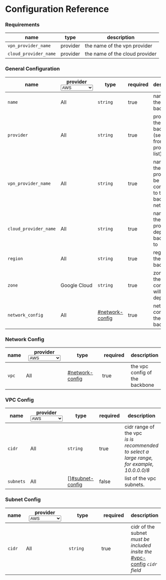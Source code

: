 # Configuration Reference

### Requirements

| name                  | type     | description                    |
| --------------------- | -------- | ------------------------------ |
| `vpn_provider_name`   | provider | the name of the vpn provider   |
| `cloud_provider_name` | provider | the name of the cloud provider |



### General Configuration

<table data-full-width="true"><thead><tr><th>name</th><th width="130">provider<select><option value="QbsKjGQ1nnT7" label="AWS" color="blue"></option><option value="D0G2ot8cyYFF" label="Azure" color="blue"></option><option value="ahy3dS2wFcyz" label="Google Cloud" color="blue"></option><option value="tQ9Hg09pEom8" label="All" color="blue"></option></select></th><th width="107">type </th><th width="85" data-type="checkbox">required</th><th>description</th></tr></thead><tbody><tr><td><code>name</code></td><td><span data-option="tQ9Hg09pEom8">All</span></td><td><code>string</code></td><td>true</td><td>name of the backbone</td></tr><tr><td><code>provider</code></td><td><span data-option="tQ9Hg09pEom8">All</span></td><td><code>string</code></td><td>true</td><td>provider of the backbone (selected from the provider list)</td></tr><tr><td><code>vpn_provider_name</code></td><td><span data-option="tQ9Hg09pEom8">All</span></td><td><code>string</code></td><td>true</td><td>name of the vpn provider to be connected to the backbone network</td></tr><tr><td><code>cloud_provider_name</code></td><td><span data-option="tQ9Hg09pEom8">All</span></td><td><code>string</code></td><td>true</td><td>name of the cloud provider to deploy the backbone to</td></tr><tr><td><code>region</code></td><td><span data-option="tQ9Hg09pEom8">All</span></td><td><code>string</code></td><td>true</td><td>region of the backbone</td></tr><tr><td><code>zone</code></td><td><span data-option="ahy3dS2wFcyz">Google Cloud</span></td><td><code>string</code></td><td>true</td><td>zone where the vpn connector will be deployed to</td></tr><tr><td><code>network_config</code></td><td><span data-option="tQ9Hg09pEom8">All</span></td><td><a data-mention href="configuration-reference.md#network-config">#network-config</a></td><td>true</td><td>network config of the backbone</td></tr></tbody></table>



### Network Config

<table data-full-width="true"><thead><tr><th>name</th><th width="130">provider<select><option value="QbsKjGQ1nnT7" label="AWS" color="blue"></option><option value="D0G2ot8cyYFF" label="Azure" color="blue"></option><option value="ahy3dS2wFcyz" label="Google Cloud" color="blue"></option><option value="tQ9Hg09pEom8" label="All" color="blue"></option></select></th><th width="107">type </th><th width="85" data-type="checkbox">required</th><th>description</th></tr></thead><tbody><tr><td><code>vpc</code></td><td><span data-option="tQ9Hg09pEom8">All</span></td><td><a data-mention href="configuration-reference.md#network-config">#network-config</a></td><td>true</td><td>the vpc config of the backbone</td></tr></tbody></table>

### VPC Config

<table data-full-width="true"><thead><tr><th>name</th><th width="130">provider<select><option value="QbsKjGQ1nnT7" label="AWS" color="blue"></option><option value="D0G2ot8cyYFF" label="Azure" color="blue"></option><option value="ahy3dS2wFcyz" label="Google Cloud" color="blue"></option><option value="tQ9Hg09pEom8" label="All" color="blue"></option></select></th><th width="178">type </th><th width="85" data-type="checkbox">required</th><th>description</th></tr></thead><tbody><tr><td><code>cidr</code></td><td><span data-option="tQ9Hg09pEom8">All</span></td><td><code>string</code></td><td>true</td><td>cidr range of the vpc<br><em>is is recommended to select a large range, for example, 10.0.0.0/8</em></td></tr><tr><td><code>subnets</code></td><td><span data-option="tQ9Hg09pEom8">All</span></td><td>[]<a data-mention href="configuration-reference.md#subnet-config">#subnet-config</a></td><td>false</td><td>list of the vpc subnets.</td></tr></tbody></table>

### Subnet Config

<table data-full-width="true"><thead><tr><th>name</th><th width="130">provider<select><option value="QbsKjGQ1nnT7" label="AWS" color="blue"></option><option value="D0G2ot8cyYFF" label="Azure" color="blue"></option><option value="ahy3dS2wFcyz" label="Google Cloud" color="blue"></option><option value="tQ9Hg09pEom8" label="All" color="blue"></option></select></th><th width="107">type </th><th width="85" data-type="checkbox">required</th><th>description</th></tr></thead><tbody><tr><td><code>cidr</code></td><td><span data-option="tQ9Hg09pEom8">All</span></td><td><code>string</code></td><td>true</td><td>cidr of the subnet<br><em>must be included insite the</em> <a data-mention href="configuration-reference.md#vpc-config">#vpc-config</a> <em><code>cidr</code> field</em></td></tr></tbody></table>
